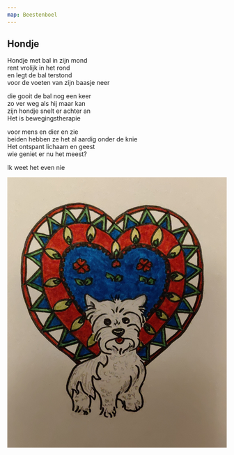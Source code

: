 ```yaml
---
map: Beestenboel
---
```


##  Hondje

Hondje met bal in zijn mond\
rent vrolijk in het rond\
en legt de bal terstond\
voor de voeten van zijn baasje neer

die gooit de bal nog een keer\
zo ver weg als hij maar kan\
zijn hondje snelt er achter an\
Het is bewegingstherapie

voor mens en dier en zie\
beiden hebben ze het al aardig onder de knie\
Het ontspant lichaam en geest\
wie geniet er nu het meest?

Ik weet het even nie

![hond](hond.jpg)
